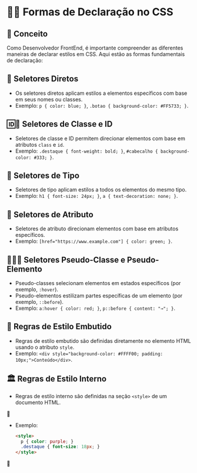 # 🎨💡 Formas de Declaração no CSS

## 💭 **Conceito**
Como Desenvolvedor FrontEnd, é importante compreender as diferentes maneiras de declarar estilos em CSS. Aqui estão as formas fundamentais de declaração:

## 🎯 **Seletores Diretos**

- Os seletores diretos aplicam estilos a elementos específicos com base em seus nomes ou classes.
- Exemplo: `p { color: blue; }`, `.botao { background-color: #FF5733; }`.

## 🆔🔑 **Seletores de Classe e ID**

- Seletores de classe e ID permitem direcionar elementos com base em atributos `class` e `id`.
- Exemplo: `.destaque { font-weight: bold; }`, `#cabecalho { background-color: #333; }`.

## 🏢 **Seletores de Tipo**

- Seletores de tipo aplicam estilos a todos os elementos do mesmo tipo.
- Exemplo: `h1 { font-size: 24px; }`, `a { text-decoration: none; }`.

## 📝 **Seletores de Atributo**

- Seletores de atributo direcionam elementos com base em atributos específicos.
- Exemplo: `[href="https://www.example.com"] { color: green; }`.

## 🙅‍♂️📃 **Seletores Pseudo-Classe e Pseudo-Elemento**

- Pseudo-classes selecionam elementos em estados específicos (por exemplo, `:hover`).
- Pseudo-elementos estilizam partes específicas de um elemento (por exemplo, `::before`).
- Exemplo: `a:hover { color: red; }`, `p::before { content: "→"; }`.

## 💼 **Regras de Estilo Embutido**

- Regras de estilo embutido são definidas diretamente no elemento HTML usando o atributo `style`.
- Exemplo: `<div style="background-color: #FFFF00; padding: 10px;">Conteúdo</div>`.

## 🏛️ **Regras de Estilo Interno**

- Regras de estilo interno são definidas na seção `<style>` de um documento HTML.

📌

- Exemplo:
  ```html
  <style>
    p { color: purple; }
    .destaque { font-size: 18px; }
  </style>
    ```

📌
